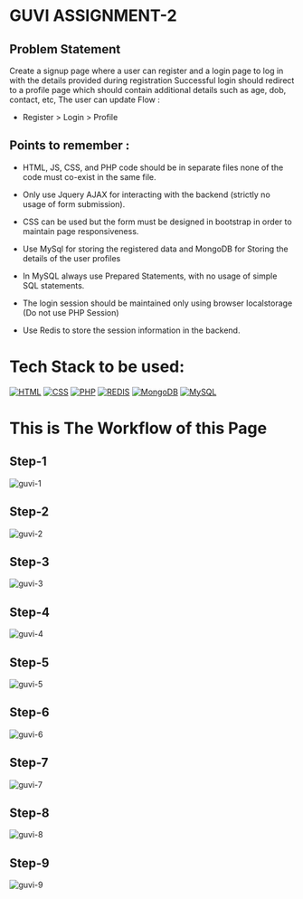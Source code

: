 
# GUVI ASSIGNMENT-2
## Problem Statement
Create a signup page where a user can register and a login page to log in with the details provided during registration
Successful login should redirect to a profile page which should contain additional details such as age, dob, contact, etc, The user can update
Flow :
- Register > Login > Profile 


## Points to remember :

- HTML, JS, CSS, and PHP code should be in separate files none of the code must co-exist in the same file.

- Only use Jquery AJAX for interacting with the backend (strictly no usage of form submission).

- CSS can be used but the form must be designed in bootstrap in order to maintain page responsiveness.

- Use MySql for storing the registered data and MongoDB for Storing the details of the user profiles

- In MySQL always use Prepared Statements, with no usage of simple SQL statements.

- The login session should be maintained only using browser localstorage (Do not use PHP Session) 

- Use Redis to store the session information in the backend.


# Tech Stack to be used:

[![HTML](https://img.shields.io/badge/HTML5-E34F26?style=round-square&logo=html5&logoColor=white)]()
[![CSS](https://img.shields.io/badge/CSS3-1572B6?style=round-square&logo=css3&logoColor=white)]()
[![PHP](https://img.shields.io/badge/PHP-777BB4?style=round-square&logo=php&logoColor=white)]()
[![REDIS](https://img.shields.io/badge/redis-%23DD0031.svg?&style=round-square&logo=redis&logoColor=white)]()
[![MongoDB](https://img.shields.io/badge/MongoDB-4EA94B?style=round-square&logo=mongodb&logoColor=white)]()
[![MySQL](https://img.shields.io/badge/MySQL-005C84?style=round-square&logo=mysql&logoColor=white)]()


# This is The Workflow of this Page

## Step-1

![guvi-1](https://user-images.githubusercontent.com/92563905/197939301-e1e6fdbe-12dd-40d9-b67d-7e2058407453.png)

## Step-2
![guvi-2](https://user-images.githubusercontent.com/92563905/197939512-05456d66-27b3-4f1a-a8dd-18d7068bbe35.png)

## Step-3
![guvi-3](https://user-images.githubusercontent.com/92563905/197939600-1b146a74-0ad6-48ba-97bc-718a0afb63e0.png)

## Step-4
![guvi-4](https://user-images.githubusercontent.com/92563905/197939886-450ce728-0f1b-45b7-9006-45e497e95fb1.png)

## Step-5
![guvi-5](https://user-images.githubusercontent.com/92563905/197939949-606fce7b-d1e4-4d26-949d-69d7dd122c21.png)

## Step-6

![guvi-6](https://user-images.githubusercontent.com/92563905/197940062-5c3cea37-cb42-4cd6-8f80-e81c99d5e87f.png)

## Step-7

![guvi-7](https://user-images.githubusercontent.com/92563905/197940094-9ac7389b-c832-4d24-b0f9-ab79eb5a5103.png)


## Step-8
![guvi-8](https://user-images.githubusercontent.com/92563905/197940124-d1403345-7dac-4970-a668-6ee701d38e52.png)

## Step-9
![guvi-9](https://user-images.githubusercontent.com/92563905/197940246-d095cd86-9f02-407b-a049-16ed7f0c48df.png)


